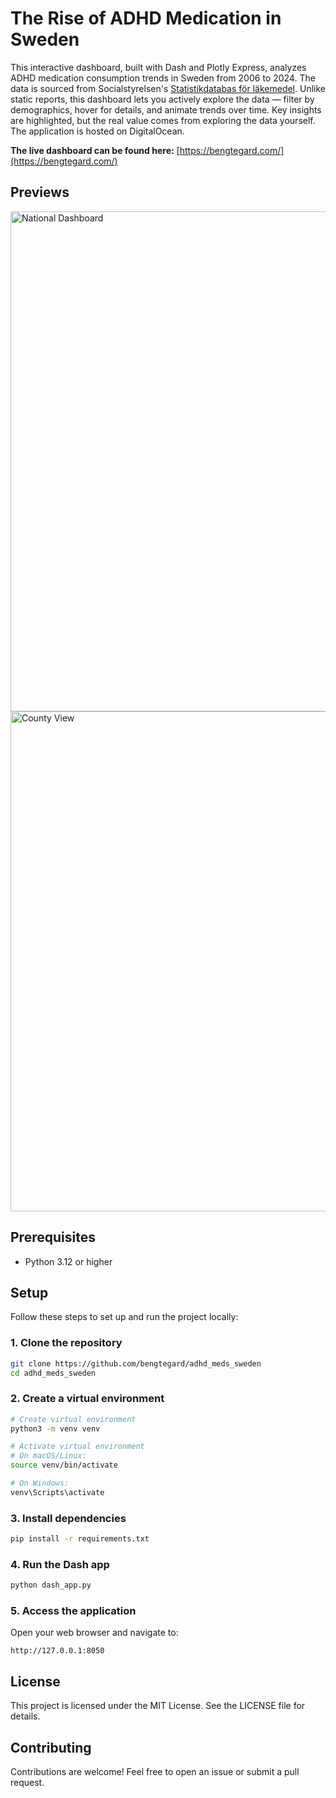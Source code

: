 # The Rise of ADHD Medication in Sweden

This interactive dashboard, built with Dash and Plotly Express, analyzes ADHD medication consumption trends in Sweden from 2006 to 2024. The data is sourced from Socialstyrelsen's [Statistikdatabas för läkemedel](https://sdb.socialstyrelsen.se/if_lak/val.aspx). Unlike static reports, this dashboard lets you actively explore the data — filter by demographics, hover for details, and animate trends over time. Key insights are highlighted, but the real value comes from exploring the data yourself. The application is hosted on DigitalOcean.

**The live dashboard can be found here:** [https://bengtegard.com/](https://bengtegard.com/)

## Previews

<img src="https://github.com/user-attachments/assets/6474f625-b7cf-4258-a4f5-fdf18af3f3bb" width="800" alt="National Dashboard" />
<img src="https://github.com/user-attachments/assets/e8cd05d5-fa06-4b58-9680-2a8abbd4d76b" width="800" alt="County View" />


## Prerequisites

- Python 3.12 or higher

## Setup

Follow these steps to set up and run the project locally:

### 1. Clone the repository
```bash
git clone https://github.com/bengtegard/adhd_meds_sweden
cd adhd_meds_sweden
```

### 2. Create a virtual environment
```bash
# Create virtual environment
python3 -m venv venv

# Activate virtual environment
# On macOS/Linux:
source venv/bin/activate

# On Windows:
venv\Scripts\activate
```

### 3. Install dependencies
```bash
pip install -r requirements.txt
```

### 4. Run the Dash app
```bash
python dash_app.py
```

### 5. Access the application
Open your web browser and navigate to:
```
http://127.0.0.1:8050
```
## License

This project is licensed under the MIT License. See the LICENSE file for details.

## Contributing

Contributions are welcome! Feel free to open an issue or submit a pull request.
